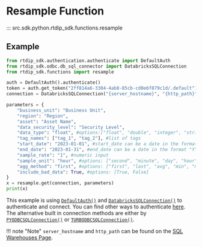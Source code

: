 # Resample Function
::: src.sdk.python.rtdip_sdk.functions.resample

## Example
```python
from rtdip_sdk.authentication.authenticate import DefaultAuth
from rtdip_sdk.odbc.db_sql_connector import DatabricksSQLConnection
from rtdip_sdk.functions import resample

auth = DefaultAuth().authenticate()
token = auth.get_token("2ff814a6-3304-4ab8-85cb-cd0e6f879c1d/.default").token
connection = DatabricksSQLConnection("{server_hostname}", "{http_path}", token)

parameters = {
    "business_unit": "Business Unit",
    "region": "Region", 
    "asset": "Asset Name", 
    "data_security_level": "Security Level", 
    "data_type": "float", #options:["float", "double", "integer", "string"]
    "tag_names": ["tag_1", "tag_2"], #list of tags
    "start_date": "2023-01-01", #start_date can be a date in the format "YYYY-MM-DD" or a datetime in the format "YYYY-MM-DDTHH:MM:SS"
    "end_date": "2023-01-31", #end_date can be a date in the format "YYYY-MM-DD" or a datetime in the format "YYYY-MM-DDTHH:MM:SS"
    "sample_rate": "1", #numeric input
    "sample_unit": "hour", #options: ["second", "minute", "day", "hour"]
    "agg_method": "first", #options: ["first", "last", "avg", "min", "max"]
    "include_bad_data": True, #options: [True, False]
}
x = resample.get(connection, parameters)
print(x)
```

This example is using [```DefaultAuth()```](../authentication/azure.md) and [```DatabricksSQLConnection()```](db-sql-connector.md) to authenticate and connect. You can find other ways to authenticate [here](../authentication/azure.md). The alternative built in connection methods are either by [```PYODBCSQLConnection()```](pyodbc-sql-connector.md) or [```TURBODBCSQLConnection()```](turbodbc-sql-connector.md).

!!! note "Note"
    </b>```server_hostname``` and ```http_path``` can be found on the [SQL Warehouses Page](../../queries/databricks/sql-warehouses.md). <br />